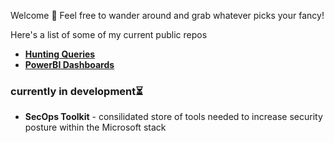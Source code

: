 Welcome 👋 Feel free to wander around and grab whatever picks your fancy! 

Here's a list of some of my current public repos

- **[Hunting Queries](https://github.com/cybr-1/hunting-queries)**
- **[PowerBI Dashboards](https://github.com/cybr-1/power-bi)**

### currently in development⏳ 

- **SecOps Toolkit** - consilidated store of tools needed to increase security posture within the Microsoft stack
